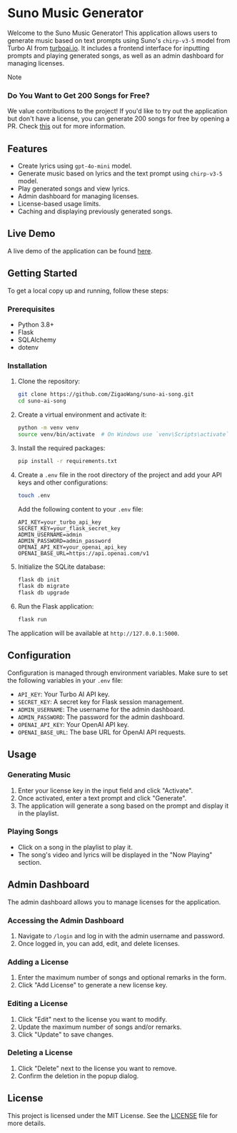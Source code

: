 # Suno Music Generator

Welcome to the Suno Music Generator! This application allows users to generate music based on text prompts using Suno's `chirp-v3-5` model from Turbo AI from [turboai.io](https://turboai.io). It includes a frontend interface for inputting prompts and playing generated songs, as well as an admin dashboard for managing licenses.

> [!NOTE]
> ### Do You Want to Get 200 Songs for Free?
> We value contributions to the project! If you'd like to try out the application but don't have a license, you can generate 200 songs for free by opening a PR. Check [this](LICENSE_REQUESTS_INSTRUCTIONS.md) out for more information.

## Features

- Create lyrics using `gpt-4o-mini` model.
- Generate music based on lyrics and the text prompt using `chirp-v3-5` model.
- Play generated songs and view lyrics.
- Admin dashboard for managing licenses.
- License-based usage limits.
- Caching and displaying previously generated songs.

## Live Demo

A live demo of the application can be found [here](https://suno.zigao.wang).

## Getting Started

To get a local copy up and running, follow these steps:

### Prerequisites

- Python 3.8+
- Flask
- SQLAlchemy
- dotenv

### Installation

1. Clone the repository:

    ```bash
    git clone https://github.com/ZigaoWang/suno-ai-song.git
    cd suno-ai-song
    ```

2. Create a virtual environment and activate it:

    ```bash
    python -m venv venv
    source venv/bin/activate  # On Windows use `venv\Scripts\activate`
    ```

3. Install the required packages:

    ```bash
    pip install -r requirements.txt
    ```

4. Create a `.env` file in the root directory of the project and add your API keys and other configurations:

    ```bash
    touch .env
    ```

    Add the following content to your `.env` file:

    ```env
    API_KEY=your_turbo_api_key
    SECRET_KEY=your_flask_secret_key
    ADMIN_USERNAME=admin
    ADMIN_PASSWORD=admin_password
    OPENAI_API_KEY=your_openai_api_key
    OPENAI_BASE_URL=https://api.openai.com/v1
    ```

5. Initialize the SQLite database:

    ```bash
    flask db init
    flask db migrate
    flask db upgrade
    ```

6. Run the Flask application:

    ```bash
    flask run
    ```

The application will be available at `http://127.0.0.1:5000`.

## Configuration

Configuration is managed through environment variables. Make sure to set the following variables in your `.env` file:

- `API_KEY`: Your Turbo AI API key.
- `SECRET_KEY`: A secret key for Flask session management.
- `ADMIN_USERNAME`: The username for the admin dashboard.
- `ADMIN_PASSWORD`: The password for the admin dashboard.
- `OPENAI_API_KEY`: Your OpenAI API key.
- `OPENAI_BASE_URL`: The base URL for OpenAI API requests.

## Usage

### Generating Music

1. Enter your license key in the input field and click "Activate".
2. Once activated, enter a text prompt and click "Generate".
3. The application will generate a song based on the prompt and display it in the playlist.

### Playing Songs

- Click on a song in the playlist to play it.
- The song's video and lyrics will be displayed in the "Now Playing" section.

## Admin Dashboard

The admin dashboard allows you to manage licenses for the application.

### Accessing the Admin Dashboard

1. Navigate to `/login` and log in with the admin username and password.
2. Once logged in, you can add, edit, and delete licenses.

### Adding a License

1. Enter the maximum number of songs and optional remarks in the form.
2. Click "Add License" to generate a new license key.

### Editing a License

1. Click "Edit" next to the license you want to modify.
2. Update the maximum number of songs and/or remarks.
3. Click "Update" to save changes.

### Deleting a License

1. Click "Delete" next to the license you want to remove.
2. Confirm the deletion in the popup dialog.

## License

This project is licensed under the MIT License. See the [LICENSE](LICENSE) file for more details.